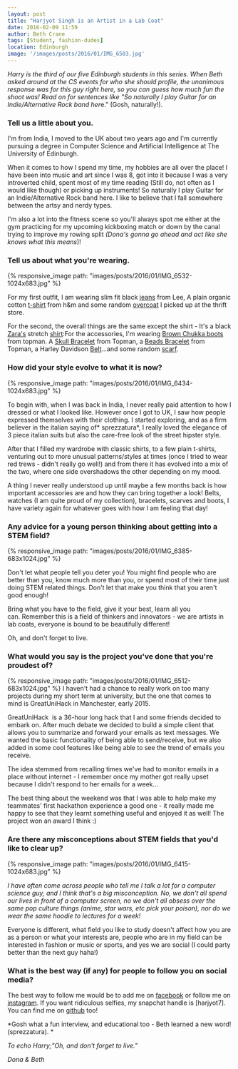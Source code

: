 ```yaml
---
layout: post
title: "Harjyot Singh is an Artist in a Lab Coat"
date: 2016-02-09 11:59
author: Beth Crane
tags: [Student, fashion-dudes]
location: Edinburgh
image: '/images/posts/2016/01/IMG_6503.jpg'
---
```


*Harry is the third of our five Edinburgh students in this series. When Beth asked around at the CS events for who she should profile, the unanimous response was for this guy right here, so you can guess how much fun the shoot was! Read on for sentences like "So naturally I play Guitar for an Indie/Alternative Rock band her*e." (Gosh, naturally!).

### Tell us a little about you.

I'm from India, I moved to the UK about two years ago and I'm currently pursuing a degree in Computer Science and Artificial Intelligence at The University of Edinburgh.

When it comes to how I spend my time, my hobbies are all over the place! I have been into music and art since I was 8, got into it because I was a very introverted child, spent most of my time reading (Still do, not often as I would like though) or picking up instruments! So naturally I play Guitar for an Indie/Alternative Rock band here. I like to believe that I fall somewhere between the artsy and nerdy types.

I'm also a lot into the fitness scene so you'll always spot me either at the gym practicing for my upcoming kickboxing match or down by the canal trying to improve my rowing split *(Dona's gonna go ahead and act like she knows what this means*)!

### Tell us about what you're wearing.

{% responsive_image path: "images/posts/2016/01/IMG_6532-1024x683.jpg" %}

For my first outfit, I am wearing slim fit black [jeans](http://amzn.to/1KDwVF1) from Lee, A plain organic cotton [t-shirt](http://amzn.to/1KDx4YW) from h&m and some random [overcoat](http://amzn.to/1SejYE7) I picked up at the thrift store.

For the second, the overall things are the same except the shirt - It's a black [Zara's](http://www.zara.com/uk/en/sale/man/shirts/view-all/stretch-shirt-c733558p3145001.html) stretch [shirt](http://amzn.to/1nW1TOl):For the accessories, I'm wearing [Brown Chukka boots](http://www.topman.com/en/tmuk/product/shoes-and-accessories-1928527/mens-boots-4177210/brown-chukka-boots-4621061?bi=20&ps=20) from topman. A [Skull Bracelet](http://www.topman.com/en/tmuk/product/shoes-and-accessories-1928527/mens-jewellery-watches-4745443/wristwear-140603/skull-semi-precious-stretch-bracelet-5022291?bi=1&ps=20) from Topman, a [Beads Bracelet](http://www.topman.com/en/tmuk/product/shoes-and-accessories-1928527/mens-jewellery-watches-4745443/wristwear-140603/bead-and-leather-bracelets-5036789?bi=0&ps=20) from Topman, a Harley Davidson [Belt](http://amzn.to/1KDy67e)...and some random [scarf](http://amzn.to/1SekQZj).

### How did your style evolve to what it is now?

{% responsive_image path: "images/posts/2016/01/IMG_6434-1024x683.jpg" %}

To begin with, when I was back in India, I never really paid attention to how I dressed or what I looked like. However once I got to UK, I saw how people expressed themselves with their clothing. I started exploring, and as a firm believer in the italian saying of* sprezzatura*, I really loved the elegance of 3 piece italian suits but also the care-free look of the street hipster style.

After that I filled my wardrobe with classic shirts, to a few plain t-shirts, venturing out to more unusual patterns/styles at times (once I tried to wear red trews - didn't really go well!) and from there it has evolved into a mix of the two, where one side overshadows the other depending on my mood.

A thing I never really understood up until maybe a few months back is how important accessories are and how they can bring together a look! Belts, watches (I am quite proud of my collection), bracelets, scarves and boots, I have variety again for whatever goes with how I am feeling that day!

### Any advice for a young person thinking about getting into a STEM field?

{% responsive_image path: "images/posts/2016/01/IMG_6385-683x1024.jpg" %}

Don't let what people tell you deter you! You might find people who are better than you, know much more than you, or spend most of their time just doing STEM related things. Don't let that make you think that you aren't good enough!

Bring what you have to the field, give it your best, learn all you can. Remember this is a field of thinkers and innovators - we are artists in lab coats, everyone is bound to be beautifully different!

Oh, and don't forget to live.

### What would you say is the project you've done that you're proudest of?

{% responsive_image path: "images/posts/2016/01/IMG_6512-683x1024.jpg" %} 
I haven't had a chance to really work on too many projects during my short term at university, but the one that comes to mind is GreatUniHack in Manchester, early 2015.

GreatUniHack  is a 36-hour long hack that I and some friends decided to embark on. After much debate we decided to build a simple client that allows you to summarize and forward your emails as text messages. We wanted the basic functionality of being able to send/receive, but we also added in some cool features like being able to see the trend of emails you receive.

The idea stemmed from recalling times we've had to monitor emails in a place without internet - I remember once my mother got really upset because I didn't respond to her emails for a week...

The best thing about the weekend was that I was able to help make my teammates' first hackathon experience a good one - it really made me happy to see that they learnt something useful and enjoyed it as well! The project won an award I think :)

### Are there any misconceptions about STEM fields that you'd like to clear up?

{% responsive_image path: "images/posts/2016/01/IMG_6415-1024x683.jpg" %}

**I have often come across people who tell me I talk a lot for a computer science guy, and I think that's a big misconception. No, we don't all spend our lives in front of a computer screen, no we don't all* *obsess over the same pop culture things (anime, star wars, etc pick your poison), nor do we wear the same hoodie to lectures for a week!**

Everyone is different, what field you like to study doesn't affect how you are as a person or what your interests are, people who are in my field can be interested in fashion or music or sports, and yes we are social (I could party better than the next guy haha!)

### What is the best way (if any) for people to follow you on social media?

The best way to follow me would be to add me on [facebook](https://www.facebook.com/harjyot) or follow me on [instagram](http://instagram.com/morosoph). If you want ridiculous selfies, my snapchat handle is [harjyot7]. You can find me on [github](https://github.com/excerebrose) too!

*Gosh what a fun interview, and educational too - Beth learned a new word! (sprezzatura). *

*To echo Harry;"Oh, and don't forget to live."*

*Dona & Beth*
